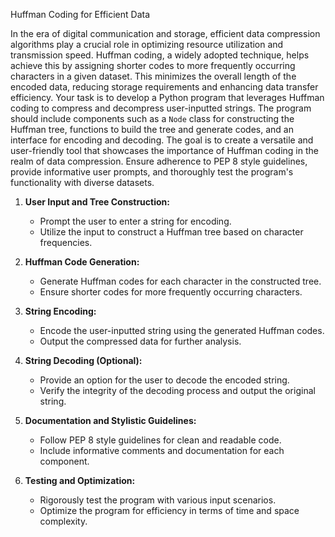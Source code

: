 Huffman Coding for Efficient Data

In the era of digital communication and storage, efficient data compression algorithms play a crucial role in optimizing resource utilization and transmission speed. Huffman coding, a widely adopted technique, helps achieve this by assigning shorter codes to more frequently occurring characters in a given dataset. This minimizes the overall length of the encoded data, reducing storage requirements and enhancing data transfer efficiency. Your task is to develop a Python program that leverages Huffman coding to compress and decompress user-inputted strings. The program should include components such as a `Node` class for constructing the Huffman tree, functions to build the tree and generate codes, and an interface for encoding and decoding. The goal is to create a versatile and user-friendly tool that showcases the importance of Huffman coding in the realm of data compression. Ensure adherence to PEP 8 style guidelines, provide informative user prompts, and thoroughly test the program's functionality with diverse datasets.

1. **User Input and Tree Construction:**
   - Prompt the user to enter a string for encoding.
   - Utilize the input to construct a Huffman tree based on character frequencies.

2. **Huffman Code Generation:**
   - Generate Huffman codes for each character in the constructed tree.
   - Ensure shorter codes for more frequently occurring characters.

3. **String Encoding:**
   - Encode the user-inputted string using the generated Huffman codes.
   - Output the compressed data for further analysis.

4. **String Decoding (Optional):**
   - Provide an option for the user to decode the encoded string.
   - Verify the integrity of the decoding process and output the original string.

5. **Documentation and Stylistic Guidelines:**
   - Follow PEP 8 style guidelines for clean and readable code.
   - Include informative comments and documentation for each component.

6. **Testing and Optimization:**
   - Rigorously test the program with various input scenarios.
   - Optimize the program for efficiency in terms of time and space complexity.
